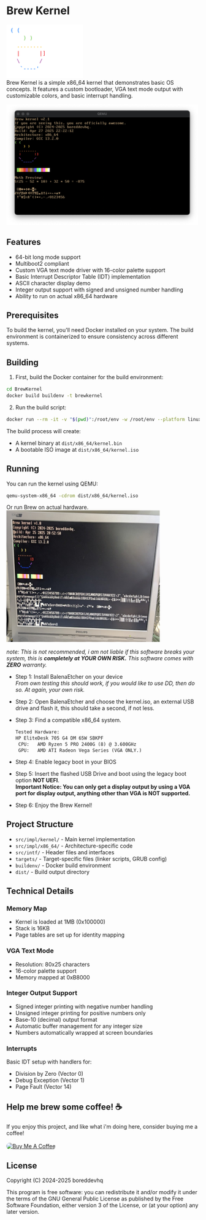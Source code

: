 # Brew Kernel

<img src="asciiart.png" width="200" /> </br>
Brew Kernel is a simple x86_64 kernel that demonstrates basic OS concepts. It features a custom bootloader, VGA text mode output with customizable colors, and basic interrupt handling.

<img src="img/Screenshot 2025-04-28 at 00.23.37.png" width="500" /> </br>


## Features

- 64-bit long mode support
- Multiboot2 compliant
- Custom VGA text mode driver with 16-color palette support
- Basic Interrupt Descriptor Table (IDT) implementation
- ASCII character display demo
- Integer output support with signed and unsigned number handling
- Ability to run on actual x86_64 hardware


## Prerequisites

To build the kernel, you'll need Docker installed on your system. The build environment is containerized to ensure consistency across different systems.

## Building

1. First, build the Docker container for the build environment:

```sh
cd BrewKernel
docker build buildenv -t brewkernel    
```

2. Run the build script:

```sh
docker run --rm -it -v "$(pwd)":/root/env -w /root/env --platform linux/amd64 brewkernel make build-x86_64    
```

The build process will create:
- A kernel binary at `dist/x86_64/kernel.bin`
- A bootable ISO image at `dist/x86_64/kernel.iso`

## Running

You can run the kernel using QEMU:

```sh
qemu-system-x86_64 -cdrom dist/x86_64/kernel.iso
```

Or run Brew on actual hardware. </br>
<img src="img/Screenshot 2025-04-28 at 00.23.05.png" width="400" /> </br>


*note: This is not recommended, i am not liable if this software breaks your system, this is **completely at YOUR OWN RISK.** This software comes with **ZERO** warranty.*

- Step 1:
    Install BalenaEtcher on your device </br>
    *From own testing this should work, if you would like to use DD, then do so. At again, your own risk.*

- Step 2:
    Open BalenaEtcher and choose the kernel.iso, an external USB drive and flash it, this should take a second, if not less.
- Step 3:
    Find a compatible x86_64 system.
    ```
    Tested Hardware:
    HP EliteDesk 705 G4 DM 65W SBKPF 
     CPU:   AMD Ryzen 5 PRO 2400G (8) @ 3.600GHz
     GPU:   AMD ATI Radeon Vega Series (VGA ONLY.)
    ```
- Step 4:
    Enable legacy boot in your BIOS
- Step 5:
    Insert the flashed USB Drive and boot using the legacy boot option **NOT UEFI**. </br>
    **Important Notice: You can only get a display output by using a VGA port for display output, anything other than VGA is NOT supported.**
- Step 6:
    Enjoy the Brew Kernel!


## Project Structure

- `src/impl/kernel/` - Main kernel implementation
- `src/impl/x86_64/` - Architecture-specific code
- `src/intf/` - Header files and interfaces
- `targets/` - Target-specific files (linker scripts, GRUB config)
- `buildenv/` - Docker build environment
- `dist/` - Build output directory

## Technical Details

### Memory Map

- Kernel is loaded at 1MB (0x100000)
- Stack is 16KB
- Page tables are set up for identity mapping

### VGA Text Mode

- Resolution: 80x25 characters
- 16-color palette support
- Memory mapped at 0xB8000

### Integer Output Support

- Signed integer printing with negative number handling
- Unsigned integer printing for positive numbers only
- Base-10 (decimal) output format
- Automatic buffer management for any integer size
- Numbers automatically wrapped at screen boundaries

### Interrupts

Basic IDT setup with handlers for:
- Division by Zero (Vector 0)
- Debug Exception (Vector 1)
- Page Fault (Vector 14)


###
###

<h2 align="left">Help me brew some coffee! ☕️</h2>

###

<p align="left">
  If you enjoy this project, and like what i'm doing here, consider buying me a coffee!
  <br><br>
  <a href="https://buymeacoffee.com/boreddevhq" target="_blank">
    <img src="https://cdn.buymeacoffee.com/buttons/v2/default-yellow.png" alt="Buy Me A Coffee" height="50" style="border-radius: 8px;" />
  </a>
</p>

###


## License

Copyright (C) 2024-2025 boreddevhq

This program is free software: you can redistribute it and/or modify it under the terms of the GNU General Public License as published by the Free Software Foundation, either version 3 of the License, or (at your option) any later version.
